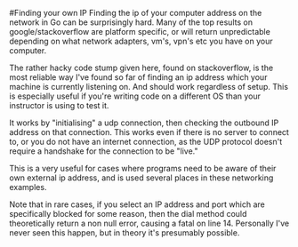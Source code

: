 #Finding your own IP
Finding the ip of your computer address on the network in Go can be surprisingly hard. Many of the top results on google/stackoverflow are platform specific, or will return unpredictable depending on what network adapters, vm's, vpn's etc you have on your computer.

The rather hacky code stump given here, found on stackoverflow, is the most reliable way I've found so far of finding an ip address which your machine is currently listening on. And should work regardless of setup. This is especially useful if you're writing code on a different OS than your instructor is using to test it.

It works by "initialising" a udp connection, then checking the outbound IP address on that connection. This works even if there is no server to connect to, or you do not have an internet connection, as the UDP protocol doesn't require a handshake for the connection to be "live."

This is a very useful for cases where programs need to be aware of their own external ip address, and is used several places in these networking examples.

Note that in rare cases, if you select an IP address and port which are specifically blocked for some reason, then the dial method could theoretically return a non null error, causing a fatal on line 14. Personally I've never seen this happen, but in theory it's presumably possible.